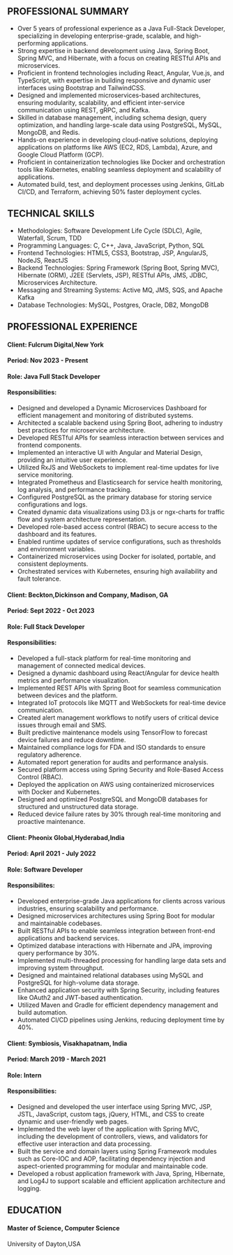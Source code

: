 ## PROFESSIONAL SUMMARY

  -	Over 5 years of professional experience as a Java Full-Stack Developer, specializing in developing enterprise-grade, scalable, and high-performing applications.
  -	Strong expertise in backend development using Java, Spring Boot, Spring MVC, and Hibernate, with a focus on creating RESTful APIs and microservices.
  -	Proficient in frontend technologies including React, Angular, Vue.js, and TypeScript, with expertise in building responsive and dynamic user interfaces using Bootstrap and TailwindCSS.
  -	Designed and implemented microservices-based architectures, ensuring modularity, scalability, and efficient inter-service communication using REST, gRPC, and Kafka.
  -	Skilled in database management, including schema design, query optimization, and handling large-scale data using PostgreSQL, MySQL, MongoDB, and Redis.
  -	Hands-on experience in developing cloud-native solutions, deploying applications on platforms like AWS (EC2, RDS, Lambda), Azure, and Google Cloud Platform (GCP).
  -	Proficient in containerization technologies like Docker and orchestration tools like Kubernetes, enabling seamless deployment and scalability of applications.
  -	Automated build, test, and deployment processes using Jenkins, GitLab CI/CD, and Terraform, achieving 50% faster deployment cycles.

## TECHNICAL SKILLS

  - Methodologies:	Software Development Life Cycle (SDLC), Agile, Waterfall, Scrum, TDD
  - Programming Languages:	C, C++, Java, JavaScript, Python, SQL
  - Frontend Technologies:	HTML5, CSS3, Bootstrap, JSP, AngularJS, NodeJS, ReactJS
  - Backend Technologies: Spring Framework (Spring Boot, Spring MVC), Hibernate (ORM), J2EE (Servlets, JSP), RESTful APIs, JMS, JDBC, Microservices Architecture.
  - Messaging and Streaming Systems: Active MQ, JMS, SQS, and Apache Kafka
  - Database Technologies:	MySQL, Postgres, Oracle, DB2, MongoDB

## PROFESSIONAL EXPERIENCE

#### Client: Fulcrum Digital,New York
#### Period: Nov 2023 - Present
#### Role: Java Full Stack Developer
#### Responsibilities:
 
  -	Designed and developed a Dynamic Microservices Dashboard for efficient management and monitoring of distributed systems.
  -	Architected a scalable backend using Spring Boot, adhering to industry best practices for microservice architecture.
  -	Developed RESTful APIs for seamless interaction between services and frontend components.
  -	Implemented an interactive UI with Angular and Material Design, providing an intuitive user experience.
  -	Utilized RxJS and WebSockets to implement real-time updates for live service monitoring.
  -	Integrated Prometheus and Elasticsearch for service health monitoring, log analysis, and performance tracking.
  -	Configured PostgreSQL as the primary database for storing service configurations and logs.
  -	Created dynamic data visualizations using D3.js or ngx-charts for traffic flow and system architecture representation.
  -	Developed role-based access control (RBAC) to secure access to the dashboard and its features.
  -	Enabled runtime updates of service configurations, such as thresholds and environment variables.
  -	Containerized microservices using Docker for isolated, portable, and consistent deployments.
  -	Orchestrated services with Kubernetes, ensuring high availability and fault tolerance.
 

#### Client: Beckton,Dickinson and Company, Madison, GA                                                                                                                
#### Period: Sept 2022 - Oct 2023
#### Role: Full Stack Developer
#### Responsibilities:

  -	Developed a full-stack platform for real-time monitoring and management of connected medical devices.
  -	Designed a dynamic dashboard using React/Angular for device health metrics and performance visualization.
  -	Implemented REST APIs with Spring Boot for seamless communication between devices and the platform.
  -	Integrated IoT protocols like MQTT and WebSockets for real-time device communication.
  -	Created alert management workflows to notify users of critical device issues through email and SMS.
  -	Built predictive maintenance models using TensorFlow to forecast device failures and reduce downtime.
  -	Maintained compliance logs for FDA and ISO standards to ensure regulatory adherence.
  -	Automated report generation for audits and performance analysis.
  -	Secured platform access using Spring Security and Role-Based Access Control (RBAC).
  -	Deployed the application on AWS using containerized microservices with Docker and Kubernetes.
  -	Designed and optimized PostgreSQL and MongoDB databases for structured and unstructured data storage.
  -	Reduced device failure rates by 30% through real-time monitoring and proactive maintenance.

#### Client: Pheonix Global,Hyderabad,India                                                                                                                            
#### Period: April 2021 - July 2022
#### Role: Software Developer
#### Responsibilites: 
  
  -	Developed enterprise-grade Java applications for clients across various industries, ensuring scalability and performance.
  -	Designed microservices architectures using Spring Boot for modular and maintainable codebases.
  -	Built RESTful APIs to enable seamless integration between front-end applications and backend services.
  -	Optimized database interactions with Hibernate and JPA, improving query performance by 30%.
  -	Implemented multi-threaded processing for handling large data sets and improving system throughput.
  -	Designed and maintained relational databases using MySQL and PostgreSQL for high-volume data storage.
  -	Enhanced application security with Spring Security, including features like OAuth2 and JWT-based authentication.
  -	Utilized Maven and Gradle for efficient dependency management and build automation.
  -	Automated CI/CD pipelines using Jenkins, reducing deployment time by 40%.

#### Client: Symbiosis, Visakhapatnam, India                                                                                                                          
#### Period: March 2019 - March 2021 
#### Role: Intern
#### Responsibilities:
  
  -	Designed and developed the user interface using Spring MVC, JSP, JSTL, JavaScript, custom tags, jQuery, HTML, and CSS to create dynamic and user-friendly web pages.
  -	Implemented the web layer of the application with Spring MVC, including the development of controllers, views, and validators for effective user interaction and data processing.
  -	Built the service and domain layers using Spring Framework modules such as Core-IOC and AOP, facilitating dependency injection and aspect-oriented programming for modular and maintainable    code.
  -	Developed a robust application framework with Java, Spring, Hibernate, and Log4J to support scalable and efficient application architecture and logging.

## EDUCATION
#### Master of Science, Computer Science 
   University of Dayton,USA
  




